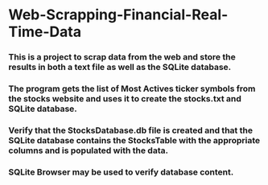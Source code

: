 # Web-Scrapping-Financial-Real-Time-Data

### This is a project to scrap data from the web and store the results in both a text file as well as the SQLite database.

### The program gets the list of Most Actives ticker symbols from the stocks website and uses it to create the stocks.txt and SQLite database.

### Verify that the StocksDatabase.db file is created and that the SQLite database contains the StocksTable with the appropriate columns and is populated with the data. 
### SQLite Browser may be used to verify database content.
